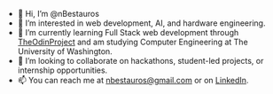 - 👋 Hi, I’m @nBestauros
- 👀 I’m interested in web development, AI, and hardware engineering.
- 🌱 I’m currently learning Full Stack web development through [TheOdinProject](https://www.theodinproject.com/) and am studying Computer Engineering at The University of Washington.
- 💞️ I’m looking to collaborate on hackathons, student-led projects, or internship opportunities.
- 📫 You can reach me at nbestauros@gmail.com or on [LinkedIn](https://www.linkedin.com/in/nicholas-bestauros/).

<!---
nBestauros/nBestauros is a ✨ special ✨ repository because its `README.md` (this file) appears on your GitHub profile.
You can click the Preview link to take a look at your changes.
--->

